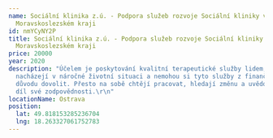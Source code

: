 ```yaml
---
name: Sociální klinika z.ú. - Podpora služeb rozvoje Sociální kliniky v
  Moravskoslezském kraji
id: nmYCyNY2P
title: Sociální klinika z.ú. - Podpora služeb rozvoje Sociální kliniky v
  Moravskoslezském kraji
price: 20000
year: 2020
description: "Účelem je poskytování kvalitní terapeutické služby lidem, kteří se
  nacházejí v náročné životní situaci a nemohou si tyto služby z finančních
  důvodu dovolit. Přesto na sobě chtějí pracovat, hledají změnu a uvědomují si
  díl své zodpovědnosti.\r\n"
locationName: Ostrava
position:
  lat: 49.818153285236704
  lng: 18.263327061752783
---
```

